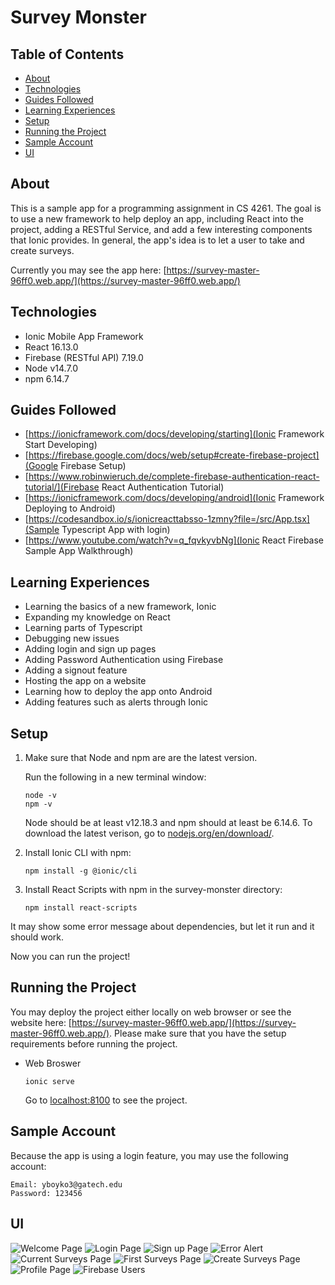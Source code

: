# Survey Monster

## Table of Contents

* [About](#about)
* [Technologies](#technologies)
* [Guides Followed](#guides-followed)
* [Learning Experiences](#learing-experiences)
* [Setup](#setup)
* [Running the Project](#running-the-project)
* [Sample Account](#sample-account)
* [UI](#UI)

## About

This is a sample app for a programming assignment in CS 4261. The goal is to use a new framework to help deploy an app, including React into the project, adding a RESTful Service, and add a few interesting components that Ionic provides. In general, the app's idea is to let a user to take and create surveys.

Currently you may see the app here: [https://survey-master-96ff0.web.app/](https://survey-master-96ff0.web.app/)

## Technologies

* Ionic Mobile App Framework
* React 16.13.0
* Firebase (RESTful API) 7.19.0
* Node v14.7.0
* npm 6.14.7

## Guides Followed

* [https://ionicframework.com/docs/developing/starting](Ionic Framework Start Developing)
* [https://firebase.google.com/docs/web/setup#create-firebase-project](Google Firebase Setup)
* [https://www.robinwieruch.de/complete-firebase-authentication-react-tutorial/](Firebase React Authentication Tutorial)
* [https://ionicframework.com/docs/developing/android](Ionic Framework Deploying to Android)
* [https://codesandbox.io/s/ionicreacttabsso-1zmny?file=/src/App.tsx](Sample Typescript App with login)
* [https://www.youtube.com/watch?v=q_fqvkyvbNg](Ionic React Firebase Sample App Walkthrough)

## Learning Experiences

* Learning the basics of a new framework, Ionic
* Expanding my knowledge on React
* Learning parts of Typescript
* Debugging new issues
* Adding login and sign up pages
* Adding Password Authentication using Firebase
* Adding a signout feature
* Hosting the app on a website
* Learning how to deploy the app onto Android
* Adding features such as alerts through Ionic

## Setup

1. Make sure that Node and npm are are the latest version.

    Run the following in a new terminal window:

    ```(bash)
    node -v
    npm -v
    ```

    Node should be at least v12.18.3 and npm should at least be 6.14.6. To download the latest verison, go to [nodejs.org/en/download/](nodejs.org/en/download/).

2. Install Ionic CLI with npm:

    ```(bash)
    npm install -g @ionic/cli
    ```

3. Install React Scripts with npm in the survey-monster directory:

    ```(bash)
    npm install react-scripts
    ```

It may show some error message about dependencies, but let it run and it should work.

Now you can run the project!

## Running the Project

You may deploy the project either locally on web browser or see the website here: [https://survey-master-96ff0.web.app/](https://survey-master-96ff0.web.app/). Please make sure that you have the setup requirements before running the project.

* Web Broswer

    ```(bash)
    ionic serve
    ```

    Go to [localhost:8100](localhost:8100) to see the project.

## Sample Account

Because the app is using a login feature, you may use the following account:

```(bash)
Email: yboyko3@gatech.edu
Password: 123456
```

## UI

![Welcome Page](https://raw.githubusercontent.com/Kotishka/survey-monster/master/resources/Home.PNG "Welcome Page")
![Login Page](https://raw.githubusercontent.com/Kotishka/survey-monster/master/resources/Login.PNG "Login Page")
![Sign up Page](https://raw.githubusercontent.com/Kotishka/survey-monster/master/resources/SignUpPage.PNG "Sign Up Page")
![Error Alert](https://raw.githubusercontent.com/Kotishka/survey-monster/master/resources/Passwordsdonotmatch.PNG "Error Alert")
![Current Surveys Page](https://raw.githubusercontent.com/Kotishka/survey-monster/master/resources/CurrentSurveys.PNG "Current Surveys Page")
![First Surveys Page](https://raw.githubusercontent.com/Kotishka/survey-monster/master/resources/FirstSurvey.PNG "First Surveys Page")
![Create Surveys Page](https://raw.githubusercontent.com/Kotishka/survey-monster/master/resources/CreatePage.PNG "Create Surveys Page")
![Profile Page](https://raw.githubusercontent.com/Kotishka/survey-monster/master/resources/ProfilePage.PNG "Profile Page")
![Firebase Users](https://raw.githubusercontent.com/Kotishka/survey-monster/master/resources/FirebaseUsers.PNG "Firebase Users")
